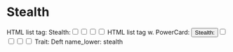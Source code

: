# Stealth

HTML list tag: <tr><td>Stealth:</td><td><input type="checkbox" name="attr_stealth" value="1"><span class="checkmark"></span></td><td><input type="checkbox" name="attr_stealth" value="2"><span class="checkmark"></span></td><td><input type="checkbox" name="attr_stealth" value="3"><span class="checkmark"></span></td><td><input type="checkbox" name="attr_stealth" value="4"><span class="checkmark"></span></td></tr>
HTML list tag w. PowerCard: <tr><td><button class="txt-btn" type="roll" value="!power {{
--name|@{name} - Stealth
--Result Set| [[ [$skill|XPND] @{BAMF|challenge}d@{stealth}>4]]
--Hits|[^skill.ss]
--1s|[^skill.ones]
--format|skillcheck
}}">Stealth:</button></td><td><input type="checkbox" name="attr_stealth" value="6"><span class="checkmark"></span></td><td><input type="checkbox" name="attr_stealth" value="8"><span class="checkmark"></span></td><td><input type="checkbox" name="attr_stealth" value="10"><span class="checkmark"></span></td><td><input type="checkbox" name="attr_stealth" value="12"><span class="checkmark"></span></td></tr>
Trait: Deft
name_lower: stealth